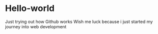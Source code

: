 # Hello-world
Just trying out how Github works
Wish me luck because i just started my journey into web development 

